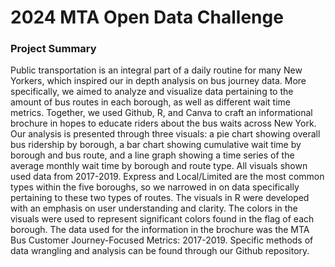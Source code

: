 # **2024 MTA Open Data Challenge**

### Project Summary 
Public transportation is an integral part of a daily routine for many New Yorkers, which inspired our in depth analysis on bus journey data. More specifically, we aimed to analyze and visualize data pertaining to the amount of bus routes in each borough, as well as different wait time metrics. Together, we used Github, R, and Canva to craft an informational brochure in hopes to educate riders about the bus waits across New York. Our analysis is presented through three visuals: a pie chart showing overall bus ridership by borough, a bar chart showing cumulative wait time by borough and bus route, and a line graph showing a time series of the average monthly wait time by borough and route type. All visuals shown used data from 2017-2019. Express and Local/Limited are the most common types within the five boroughs, so we narrowed in on data specifically pertaining to these two types of routes. The visuals in R were developed with an emphasis on user understanding and clarity. The colors in the visuals were used to represent significant colors found in the flag of each borough. The data used for the information in the brochure was the MTA Bus Customer Journey-Focused Metrics: 2017-2019. Specific methods of data wrangling and analysis can be found through our Github repository.
